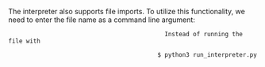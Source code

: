 The interpreter also supports file imports. To utilize this functionality, we need to enter the file name as a command line argument:

  
                                                Instead of running the file with 
                                                
                                              $ python3 run_interpreter.py
